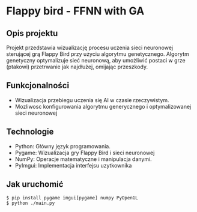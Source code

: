 # Flappy bird - FFNN with GA 
## Opis projektu
Projekt przedstawia wizualizację procesu uczenia sieci neuronowej sterującej grą Flappy Bird przy użyciu algorytmu genetycznego. Algorytm genetyczny optymalizuje sieć neuronową, aby umożliwić postaci w grze (ptakowi) przetrwanie jak najdłużej, omijając przeszkody.

## Funkcjonalności
- Wizualizacja przebiegu uczenia się AI w czasie rzeczywistym.
- Mozliwosc konfigurowania algorytmu generycznego i optymalizowanej sieci neuronowej

## Technologie
 - Python: Główny język programowania.
 - Pygame: Wizualizacja gry Flappy Bird i sieci neuronowej
 - NumPy: Operacje matematyczne i manipulacja danymi.
 - PyImgui: Implementacja interfejsu uzytkownika

## Jak uruchomić 
```Shell
$ pip install pygame imgui[pygame] numpy PyOpenGL
$ python ./main.py
```
